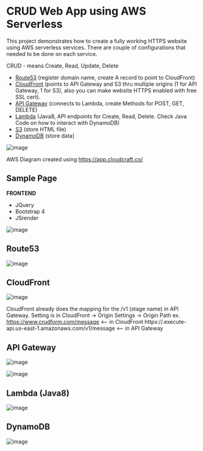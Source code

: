 CRUD Web App using AWS Serverless
=================================

This project demonstrates how to create a fully working HTTPS website using AWS serverless services. There are couple of configurations that needed to be done on each service. 

CRUD - means Create, Read, Update, Delete

- [Route53](https://console.aws.amazon.com/route53) (register domain name, create A record to point to CloudFront)
- [CloudFront](https://console.aws.amazon.com/cloudfront) (points to API Gateway and S3 thru multiple origins (1 for API Gateway, 1 for S3), also you can make website HTTPS enabled with free SSL cert).
- [API Gateway](https://console.aws.amazon.com/apigateway) (connects to Lambda, create Methods for POST, GET, DELETE)
- [Lambda](https://console.aws.amazon.com/lambda) (Java8, API endpoints for Create, Read, Delete. Check Java Code on how to interact with DynamoDB)
- [S3](https://s3.console.aws.amazon.com/) (store HTML file) 
- [DynamoDB](https://console.aws.amazon.com/dynamodb) (store data)

![image](https://user-images.githubusercontent.com/4587445/123011931-ec4e4c00-d3f3-11eb-9df3-8970de879024.png)

AWS Diagram created using https://app.cloudcraft.co/

Sample Page
-----------

**FRONTEND**
- JQuery
- Bootstrap 4
- JSrender

![image](https://user-images.githubusercontent.com/4587445/123012513-f3298e80-d3f4-11eb-8de6-4dd2851cbd4e.png)

Route53
-------

![image](https://user-images.githubusercontent.com/4587445/123012756-6d5a1300-d3f5-11eb-88dd-c4738871e079.png)

CloudFront
----------

![image](https://user-images.githubusercontent.com/4587445/123012940-caee5f80-d3f5-11eb-8b35-e73e8ce27796.png)

CloudFront already does the mapping for the /v1 (stage name) in API Gateway. Setting is in CloudFront -> Origin Settings -> Origin Path
ex. 
https://www.crudform.com/message <-- in CloudFront
https://<api id>.execute-api.us-east-1.amazonaws.com/v1/message <-- in API Gateway


API Gateway
-----------

![image](https://user-images.githubusercontent.com/4587445/123014465-e5760800-d3f8-11eb-9d95-5033bedfdfc2.png)

![image](https://user-images.githubusercontent.com/4587445/123017595-77810f00-d3ff-11eb-8274-06da05808d0f.png)

Lambda (Java8)
--------------

![image](https://user-images.githubusercontent.com/4587445/123014570-1ce4b480-d3f9-11eb-8a13-ca2dd884625b.png)

DynamoDB
--------

![image](https://user-images.githubusercontent.com/4587445/123017959-3b01e300-d400-11eb-905a-8aee8598f3d3.png)

                                                                    
